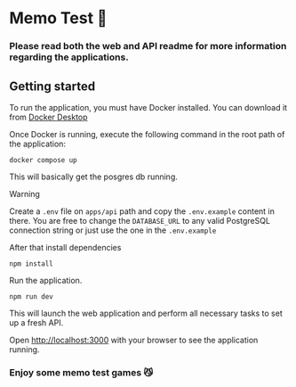# Memo Test 🚀

### Please read both the web and API readme for more information regarding the applications.

## Getting started

To run the application, you must have Docker installed. You can download it from [Docker Desktop](https://www.docker.com/products/docker-desktop/)

Once Docker is running, execute the following command in the root path of the application:
```
docker compose up
```

This will basically get the posgres db running.

> [!WARNING]
> Create a `.env` file on `apps/api` path and copy the `.env.example` content in there. You are free to change the `DATABASE_URL` to any valid PostgreSQL connection string or just use the one in the `.env.example`

After that install dependencies
```
npm install
```

Run the application.
```
npm run dev
```

This will launch the web application and perform all necessary tasks to set up a fresh API.

Open [http://localhost:3000](http://localhost:3000) with your browser to see the application running.

### Enjoy some memo test games 😼
